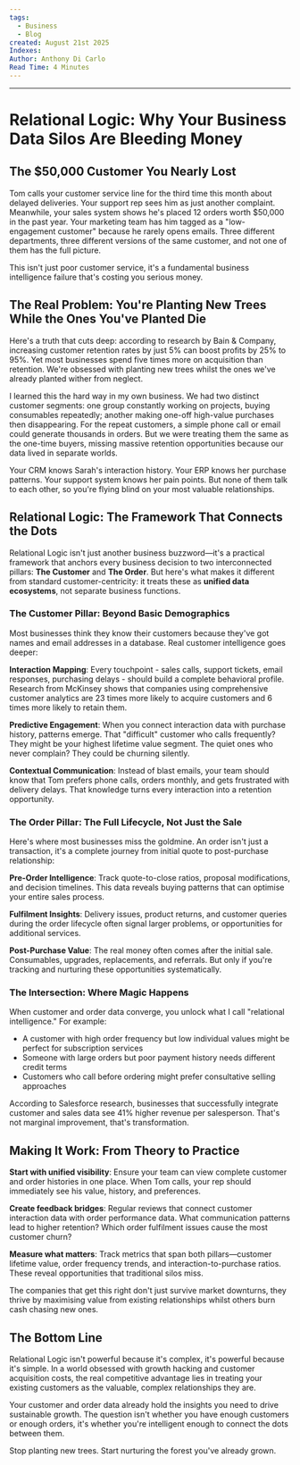 ```yaml
---
tags:
  - Business
  - Blog
created: August 21st 2025
Indexes:
Author: Anthony Di Carlo
Read Time: 4 Minutes
---
```

---
# Relational Logic: Why Your Business Data Silos Are Bleeding Money

## The $50,000 Customer You Nearly Lost

Tom calls your customer service line for the third time this month about delayed deliveries. Your support rep sees him as just another complaint. Meanwhile, your sales system shows he's placed 12 orders worth $50,000 in the past year. Your marketing team has him tagged as a "low-engagement customer" because he rarely opens emails. Three different departments, three different versions of the same customer, and not one of them has the full picture.

This isn't just poor customer service, it's a fundamental business intelligence failure that's costing you serious money.

## The Real Problem: You're Planting New Trees While the Ones You've Planted Die

Here's a truth that cuts deep: according to research by Bain & Company, increasing customer retention rates by just 5% can boost profits by 25% to 95%. Yet most businesses spend five times more on acquisition than retention. We're obsessed with planting new trees whilst the ones we've already planted wither from neglect.

I learned this the hard way in my own business. We had two distinct customer segments: one group constantly working on projects, buying consumables repeatedly; another making one-off high-value purchases then disappearing. For the repeat customers, a simple phone call or email could generate thousands in orders. But we were treating them the same as the one-time buyers, missing massive retention opportunities because our data lived in separate worlds.

Your CRM knows Sarah's interaction history. Your ERP knows her purchase patterns. Your support system knows her pain points. But none of them talk to each other, so you're flying blind on your most valuable relationships.

## Relational Logic: The Framework That Connects the Dots

Relational Logic isn't just another business buzzword—it's a practical framework that anchors every business decision to two interconnected pillars: **The Customer** and **The Order**. But here's what makes it different from standard customer-centricity: it treats these as **unified data ecosystems**, not separate business functions.

### The Customer Pillar: Beyond Basic Demographics

Most businesses think they know their customers because they've got names and email addresses in a database. Real customer intelligence goes deeper:

**Interaction Mapping**: Every touchpoint - sales calls, support tickets, email responses, purchasing delays - should build a complete behavioral profile. Research from McKinsey shows that companies using comprehensive customer analytics are 23 times more likely to acquire customers and 6 times more likely to retain them.

**Predictive Engagement**: When you connect interaction data with purchase history, patterns emerge. That "difficult" customer who calls frequently? They might be your highest lifetime value segment. The quiet ones who never complain? They could be churning silently.

**Contextual Communication**: Instead of blast emails, your team should know that Tom prefers phone calls, orders monthly, and gets frustrated with delivery delays. That knowledge turns every interaction into a retention opportunity.

### The Order Pillar: The Full Lifecycle, Not Just the Sale

Here's where most businesses miss the goldmine. An order isn't just a transaction, it's a complete journey from initial quote to post-purchase relationship:

**Pre-Order Intelligence**: Track quote-to-close ratios, proposal modifications, and decision timelines. This data reveals buying patterns that can optimise your entire sales process.

**Fulfilment Insights**: Delivery issues, product returns, and customer queries during the order lifecycle often signal larger problems, or opportunities for additional services.

**Post-Purchase Value**: The real money often comes after the initial sale. Consumables, upgrades, replacements, and referrals. But only if you're tracking and nurturing these opportunities systematically.

### The Intersection: Where Magic Happens

When customer and order data converge, you unlock what I call "relational intelligence." For example:

- A customer with high order frequency but low individual values might be perfect for subscription services
- Someone with large orders but poor payment history needs different credit terms
- Customers who call before ordering might prefer consultative selling approaches

According to Salesforce research, businesses that successfully integrate customer and sales data see 41% higher revenue per salesperson. That's not marginal improvement, that's transformation.

## Making It Work: From Theory to Practice

**Start with unified visibility**: Ensure your team can view complete customer and order histories in one place. When Tom calls, your rep should immediately see his value, history, and preferences.

**Create feedback bridges**: Regular reviews that connect customer interaction data with order performance data. What communication patterns lead to higher retention? Which order fulfilment issues cause the most customer churn?

**Measure what matters**: Track metrics that span both pillars—customer lifetime value, order frequency trends, and interaction-to-purchase ratios. These reveal opportunities that traditional silos miss.

The companies that get this right don't just survive market downturns, they thrive by maximising value from existing relationships whilst others burn cash chasing new ones.

## The Bottom Line

Relational Logic isn't powerful because it's complex, it's powerful because it's simple. In a world obsessed with growth hacking and customer acquisition costs, the real competitive advantage lies in treating your existing customers as the valuable, complex relationships they are.

Your customer and order data already hold the insights you need to drive sustainable growth. The question isn't whether you have enough customers or enough orders, it's whether you're intelligent enough to connect the dots between them.

Stop planting new trees. Start nurturing the forest you've already grown.